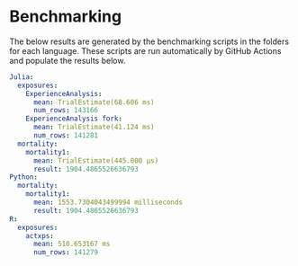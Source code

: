 # Benchmarking 

The below results are generated by the benchmarking scripts in the folders for each language. These scripts are run automatically by GitHub Actions and populate the results below. 

```yaml 
Julia:
  exposures:
    ExperienceAnalysis:
      mean: TrialEstimate(68.606 ms)
      num_rows: 143166
    ExperienceAnalysis fork:
      mean: TrialEstimate(41.124 ms)
      num_rows: 141281
  mortality:
    mortality1:
      mean: TrialEstimate(445.000 μs)
      result: 1904.4865526636793
Python:
  mortality:
    mortality1:
      mean: 1553.7304043499994 milliseconds
      result: 1904.4865526636793
R:
  exposures:
    actxps:
      mean: 510.653167 ms
      num_rows: 141279
```